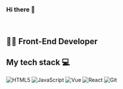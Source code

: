 ### Hi there 👋

<br/>

## 👨‍💻 Front-End Developer

<h2> My tech stack 💻 </h2>

![HTML5](https://img.shields.io/badge/-HTML5-F05032?style=flat&logo=html5&logoColor=ffffff)
![JavaScript](https://img.shields.io/badge/-JavaScript-F7DF1C?style=flat&logo=javascript&logoColor=000000)
![Vue](https://img.shields.io/badge/-Vue-222222?style=flat&logo=vue.js)
![React](https://img.shields.io/badge/-React-222222?style=flat&logo=react)
![Git](https://img.shields.io/badge/-Git-F05032?style=flat&logo=git&logoColor=ffffff)


<!--
**woongsik2/woongsik2** is a ✨ _special_ ✨ repository because its `README.md` (this file) appears on your GitHub profile.

Here are some ideas to get you started:

- 🔭 I’m currently working on ...
- 🌱 I’m currently learning ...
- 👯 I’m looking to collaborate on ...
- 🤔 I’m looking for help with ...
- 💬 Ask me about ...
- 📫 How to reach me: ...
- 😄 Pronouns: ...
- ⚡ Fun fact: ...
-->

